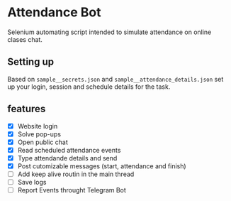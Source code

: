 # Attendance Bot

Selenium automating script intended to simulate attendance on online clases chat.

## Setting up

Based on `sample__secrets.json` and `sample__attendance_details.json` set up your login, session and schedule details for the task.

## features
- [X] Website login
- [X] Solve pop-ups
- [X] Open public chat
- [X] Read scheduled attendance events
- [X] Type attendande details and send
- [X] Post cutomizable messages (start, attendance and finish)
- [ ] Add keep alive routin in the main thread
- [ ] Save logs
- [ ] Report Events throught Telegram Bot
